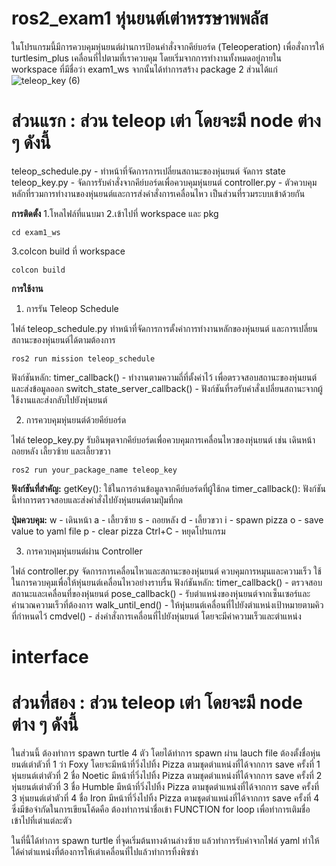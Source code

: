 # ros2_exam1 หุ่นยนต์เต่าหรรษาพพลัส
ในโปรแกรมนี้มีการควบคุมหุ่นยนต์ผ่านการป้อนคำสั่งจากคีย์บอร์ด (Teleoperation) เพื่อสั่งการให้ turtlesim_plus เคลื่อนที่ไปตามที่เราควบคุม 
โดยเริ่มจากการทำงานทั้งหมดอยู่ภายใน workspace ที่มีชื่อว่า exam1_ws จากนั้นได้ทำการสร้าง package 2 ส่วนได้แก่
![teleop_key (6)](https://github.com/user-attachments/assets/bbe3560c-e75a-4ddc-89dd-29f3c641d3f4)

# **ส่วนแรก** : ส่วน teleop เต่า โดยจะมี node ต่าง ๆ ดังนี้
  teleop_schedule.py - ทำหน้าที่จัดการการเปลี่ยนสถานะของหุ่นยนต์ จัดการ state 
  teleop_key.py - จัดการรับคำสั่งจากคีย์บอร์ดเพื่อควบคุมหุ่นยนต์
  controller.py - ตัวควบคุมหลักที่รวมการทำงานของหุ่นยนต์และการส่งคำสั่งการเคลื่อนไหว เป็นส่วนที่รวมระบบเข้าด้วยกัน

  
**การติดตั้ง**
1.โหลไฟล์ที่แนบมา
2.เข้าไปที่ workspace และ pkg
```
cd exam1_ws
```
3.colcon build ที่ workspace
```
colcon build
```

**การใช้งาน**
1. การรัน Teleop Schedule

ไฟล์ teleop_schedule.py ทำหน้าที่จัดการการตั้งค่าการทำงานหลักของหุ่นยนต์ และการเปลี่ยนสถานะของหุ่นยนต์ได้ตามต้องการ
```
ros2 run mission teleop_schedule
```

ฟังก์ชันหลัก:
    timer_callback() - ทำงานตามความถี่ที่ตั้งค่าไว้ เพื่อตรวจสอบสถานะของหุ่นยนต์และส่งข้อมูลออก
    switch_state_server_callback() - ฟังก์ชันที่รอรับคำสั่งเปลี่ยนสถานะจากผู้ใช้งานและส่งกลับไปยังหุ่นยนต์

2. การควบคุมหุ่นยนต์ด้วยคีย์บอร์ด

ไฟล์ teleop_key.py รับอินพุตจากคีย์บอร์ดเพื่อควบคุมการเคลื่อนไหวของหุ่นยนต์ เช่น เดินหน้า ถอยหลัง เลี้ยวซ้าย และเลี้ยวขวา
```
ros2 run your_package_name teleop_key
```

**ฟังก์ชันที่สำคัญ:**
    getKey(): ใช้ในการอ่านข้อมูลจากคีย์บอร์ดที่ผู้ใช้กด
    timer_callback(): ฟังก์ชันนี้ทำการตรวจสอบและส่งคำสั่งไปยังหุ่นยนต์ตามปุ่มที่กด

**ปุ่มควบคุม:**
    w - เดินหน้า
    a - เลี้ยวซ้าย
    s - ถอยหลัง
    d - เลี้ยวขวา
    i - spawn pizza
    o - save value to yaml file
    p - clear pizza 
    Ctrl+C - หยุดโปรแกรม

3. การควบคุมหุ่นยนต์ผ่าน Controller

ไฟล์ controller.py จัดการการเคลื่อนไหวและสถานะของหุ่นยนต์ ควบคุมการหมุนและความเร็ว ใช้ในการควบคุมเพื่อให้หุ่นยนต์เคลื่อนไหวอย่างราบรื่น
ฟังก์ชันหลัก:
    timer_callback() - ตรวจสอบสถานะและเคลื่อนที่ของหุ่นยนต์
    pose_callback() - รับตำแหน่งของหุ่นยนต์จากเซ็นเซอร์และคำนวณความเร็วที่ต้องการ
    walk_until_end() - ให้หุ่นยนต์เคลื่อนที่ไปยังตำแหน่งเป้าหมายตามคิวที่กำหนดไว้
    cmdvel() - ส่งคำสั่งการเคลื่อนที่ไปยังหุ่นยนต์ โดยจะมีค่าความเร็วและตำแหน่ง

# **interface**  



# **ส่วนที่สอง** : ส่วน teleop เต่า โดยจะมี node ต่าง ๆ ดังนี้
ในส่วนนี้ ต้องทำการ spawn turtle 4 ตัว โดยได้ทำการ spawn ผ่าน lauch file ต้องตั้งชื่อหุ่นยนต์เต่าตัวที่ 1 ว่า Foxy โดยจะมีหน้าที่วิ่งไปทิ้ง Pizza ตามชุดตำแหน่งที่ได้จากการ save ครั้งที่ 1
หุ่นยนต์เต่าตัวที่ 2 ชื่อ Noetic มีหน้าที่วิ่งไปทิ้ง Pizza ตามชุดตำแหน่งที่ได้จากการ save ครั้งที่ 2
หุ่นยนต์เต่าตัวที่ 3 ชื่อ Humble มีหน้าที่วิ่งไปทิ้ง Pizza ตามชุดตำแหน่งที่ได้จากการ save ครั้งที่ 3
หุ่นยนต์เต่าตัวที่ 4 ชื่อ Iron มีหน้าที่วิ่งไปทิ้ง Pizza ตามชุดตำแหน่งที่ได้จากการ save ครั้งที่ 4
ซึ่งมีข้อจำกัดในการเขียนโค้ดคือ ต้องทำการนำชื่อเข้า FUNCTION for loop เพื่อทำการเติมชื่อเข้าไปที่เต่าแต่ละตัว

ในที่นี้ได้ทำการ spawn turtle ที่จุดเริ่มต้นทางด้านล่างซ้าย แล้วทำการรับค่าจากไฟล์ yaml ทำให้ได้ค่าตำแหน่งที่ต้องการให้เต่าเคลื่อนที่ไปแล้วทำการทิ้งพิซซ่า 

